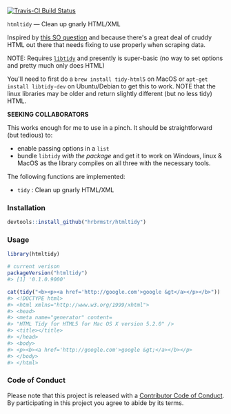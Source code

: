 
[![Travis-CI Build Status](https://travis-ci.org/hrbrmstr/htmltidy.svg?branch=master)](https://travis-ci.org/hrbrmstr/htmltidy)

<!-- README.md is generated from README.Rmd. Please edit that file -->
`htmltidy` — Clean up gnarly HTML/XML

Inspired by [this SO question](http://stackoverflow.com/questions/37061873/identify-a-weblink-in-bold-in-r) and because there's a great deal of cruddy HTML out there that needs fixing to use properly when scraping data.

NOTE: Requires [`libtidy`](http://www.html-tidy.org/) and presently is super-basic (no way to set options and pretty much only does HTML)

You'll need to first do a `brew install tidy-html5` on MacOS or `apt-get install libtidy-dev` on Ubuntu/Debian to get this to work. NOTE that the linux libraries may be older and return slightly different (but no less tidy) HTML.

**SEEKING COLLABORATORS**

This works enough for me to use in a pinch. It should be straightforward (but tedious) to:

-   enable passing options in a `list`
-   bundle `libtidy` *with the package* and get it to work on Windows, linux & MacOS as the library compiles on all three with the necessary tools.

The following functions are implemented:

-   `tidy` : Clean up gnarly HTML/XML

### Installation

``` r
devtools::install_github("hrbrmstr/htmltidy")
```

### Usage

``` r
library(htmltidy)

# current verison
packageVersion("htmltidy")
#> [1] '0.1.0.9000'

cat(tidy("<b><p><a href='http://google.com'>google &gt</a></p></b>"))
#> <!DOCTYPE html>
#> <html xmlns="http://www.w3.org/1999/xhtml">
#> <head>
#> <meta name="generator" content=
#> "HTML Tidy for HTML5 for Mac OS X version 5.2.0" />
#> <title></title>
#> </head>
#> <body>
#> <p><b><a href='http://google.com'>google &gt;</a></b></p>
#> </body>
#> </html>
```

### Code of Conduct

Please note that this project is released with a [Contributor Code of Conduct](CONDUCT.md). By participating in this project you agree to abide by its terms.
